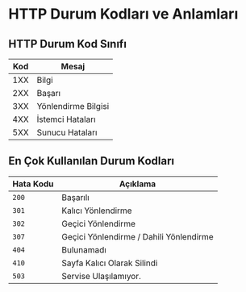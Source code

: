 # HTTP Durum Kodları ve Anlamları 

## HTTP Durum Kod Sınıfı

| Kod | Mesaj                                                |
|-----------|---------------------------------------------------------|
| 1XX      | Bilgi               |
| 2XX       | Başarı|
| 3XX     | Yönlendirme Bilgisi                   |
| 4XX      | İstemci Hataları                           |
| 5XX     | Sunucu Hataları                            |

## En Çok Kullanılan Durum Kodları

| Hata Kodu | Açıklama                                                |
|-----------|---------------------------------------------------------|
| `200`      | Başarılı               |
| `301`      |  Kalıcı Yönlendirme|
| `302`   | Geçici Yönlendirme                   |
| `307`      | Geçici Yönlendirme / Dahili Yönlendirme                          |
| `404`    | Bulunamadı                           |
| `410`     | Sayfa Kalıcı Olarak Silindi                           |
|`503`    | Servise Ulaşılamıyor.                           |
